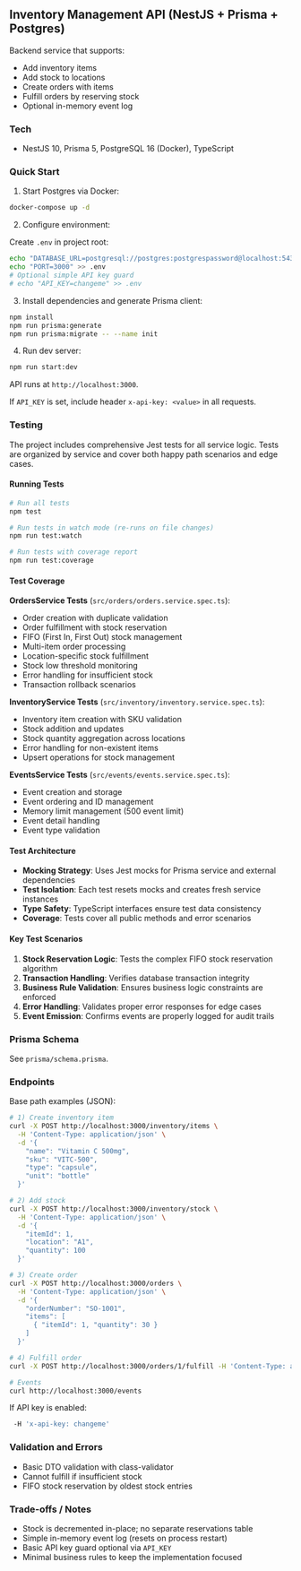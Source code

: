 ## Inventory Management API (NestJS + Prisma + Postgres)

Backend service that supports:

- Add inventory items
- Add stock to locations
- Create orders with items
- Fulfill orders by reserving stock
- Optional in-memory event log

### Tech

- NestJS 10, Prisma 5, PostgreSQL 16 (Docker), TypeScript

### Quick Start

1. Start Postgres via Docker:

```bash
docker-compose up -d
```

2. Configure environment:

Create `.env` in project root:

```bash
echo "DATABASE_URL=postgresql://postgres:postgrespassword@localhost:5432/inventory?schema=public" > .env
echo "PORT=3000" >> .env
# Optional simple API key guard
# echo "API_KEY=changeme" >> .env
```

3. Install dependencies and generate Prisma client:

```bash
npm install
npm run prisma:generate
npm run prisma:migrate -- --name init
```

4. Run dev server:

```bash
npm run start:dev
```

API runs at `http://localhost:3000`.

If `API_KEY` is set, include header `x-api-key: <value>` in all requests.

### Testing

The project includes comprehensive Jest tests for all service logic. Tests are organized by service and cover both happy path scenarios and edge cases.

#### Running Tests

```bash
# Run all tests
npm test

# Run tests in watch mode (re-runs on file changes)
npm run test:watch

# Run tests with coverage report
npm run test:coverage
```

#### Test Coverage

**OrdersService Tests** (`src/orders/orders.service.spec.ts`):
- Order creation with duplicate validation
- Order fulfillment with stock reservation
- FIFO (First In, First Out) stock management
- Multi-item order processing
- Location-specific stock fulfillment
- Stock low threshold monitoring
- Error handling for insufficient stock
- Transaction rollback scenarios

**InventoryService Tests** (`src/inventory/inventory.service.spec.ts`):
- Inventory item creation with SKU validation
- Stock addition and updates
- Stock quantity aggregation across locations
- Error handling for non-existent items
- Upsert operations for stock management

**EventsService Tests** (`src/events/events.service.spec.ts`):
- Event creation and storage
- Event ordering and ID management
- Memory limit management (500 event limit)
- Event detail handling
- Event type validation

#### Test Architecture

- **Mocking Strategy**: Uses Jest mocks for Prisma service and external dependencies
- **Test Isolation**: Each test resets mocks and creates fresh service instances
- **Type Safety**: TypeScript interfaces ensure test data consistency
- **Coverage**: Tests cover all public methods and error scenarios

#### Key Test Scenarios

1. **Stock Reservation Logic**: Tests the complex FIFO stock reservation algorithm
2. **Transaction Handling**: Verifies database transaction integrity
3. **Business Rule Validation**: Ensures business logic constraints are enforced
4. **Error Handling**: Validates proper error responses for edge cases
5. **Event Emission**: Confirms events are properly logged for audit trails

### Prisma Schema

See `prisma/schema.prisma`.

### Endpoints

Base path examples (JSON):

```bash
# 1) Create inventory item
curl -X POST http://localhost:3000/inventory/items \
  -H 'Content-Type: application/json' \
  -d '{
    "name": "Vitamin C 500mg",
    "sku": "VITC-500",
    "type": "capsule",
    "unit": "bottle"
  }'

# 2) Add stock
curl -X POST http://localhost:3000/inventory/stock \
  -H 'Content-Type: application/json' \
  -d '{
    "itemId": 1,
    "location": "A1",
    "quantity": 100
  }'

# 3) Create order
curl -X POST http://localhost:3000/orders \
  -H 'Content-Type: application/json' \
  -d '{
    "orderNumber": "SO-1001",
    "items": [
      { "itemId": 1, "quantity": 30 }
    ]
  }'

# 4) Fulfill order
curl -X POST http://localhost:3000/orders/1/fulfill -H 'Content-Type: application/json' -d '{}'

# Events
curl http://localhost:3000/events
```

If API key is enabled:

```bash
 -H 'x-api-key: changeme'
```

### Validation and Errors

- Basic DTO validation with class-validator
- Cannot fulfill if insufficient stock
- FIFO stock reservation by oldest stock entries

### Trade-offs / Notes

- Stock is decremented in-place; no separate reservations table
- Simple in-memory event log (resets on process restart)
- Basic API key guard optional via `API_KEY`
- Minimal business rules to keep the implementation focused

